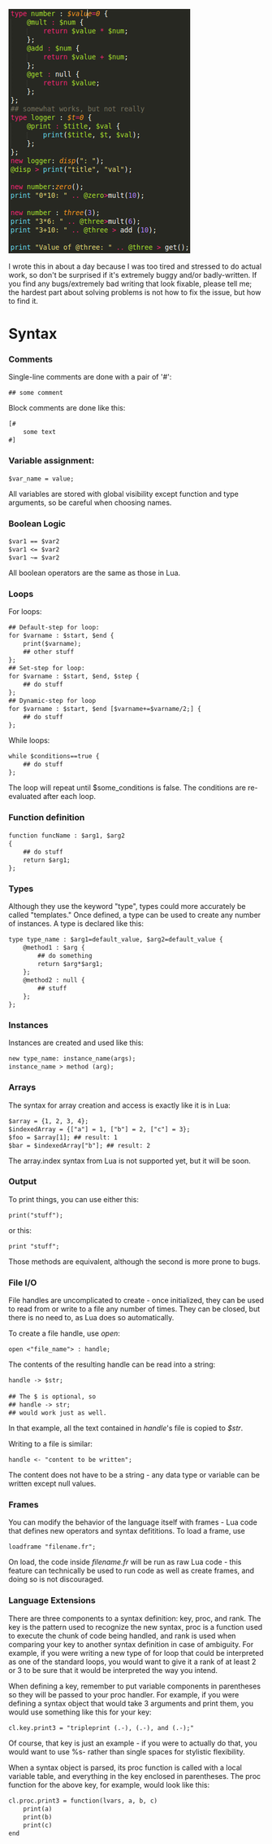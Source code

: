 ![alt tag](img/types.png)

I wrote this in about a day because I was too tired and stressed to do actual work, so don't be surprised if it's extremely buggy and/or badly-written. If you find any bugs/extremely bad writing that look fixable, please tell me; the hardest part about solving problems is not how to fix the issue, but how to find it.
# Syntax #
### Comments ###
Single-line comments are done with a pair of '#':

    ## some comment
Block comments are done like this:

    [#
	    some text
	#]

### Variable assignment: ###
    $var_name = value;
All variables are stored with global visibility except function and type arguments, so be careful when choosing names.
### Boolean Logic ###

    $var1 == $var2
    $var1 <= $var2
    $var1 ~= $var2

All boolean operators are the same as those in Lua.
### Loops ###
For loops:

    ## Default-step for loop:
    for $varname : $start, $end {
        print($varname);
        ## other stuff
    };
    ## Set-step for loop:
    for $varname : $start, $end, $step {
        ## do stuff
    };
    ## Dynamic-step for loop
    for $varname : $start, $end [$varname+=$varname/2;] {
        ## do stuff
    };
While loops:

    while $conditions==true {
        ## do stuff
    };
The loop will repeat until $some_conditions is false. The conditions are re-evaluated after each loop.
### Function definition ###

    function funcName : $arg1, $arg2
    {
	    ## do stuff
	    return $arg1;
	};
### Types ###
Although they use the keyword "type", types could more accurately be called "templates." Once defined, a type can be used to create any number of instances. A type is declared like this:

    type type_name : $arg1=default_value, $arg2=default_value {
	    @method1 : $arg {
		    ## do something
		    return $arg*$arg1;
		};
		@method2 : null {
			## stuff
		};
	};
### Instances ###
Instances are created and used like this:

    new type_name: instance_name(args);
    instance_name > method (arg);
### Arrays ###
The syntax for array creation and access is exactly like it is in Lua:

    $array = {1, 2, 3, 4};
    $indexedArray = {["a"] = 1, ["b"] = 2, ["c"] = 3};
    $foo = $array[1]; ## result: 1
    $bar = $indexedArray["b"]; ## result: 2
The array.index syntax from Lua is not supported yet, but it will be soon.
### Output ###
To print things, you can use either this:

    print("stuff");
or this:

    print "stuff";
Those methods are equivalent, although the second is more prone to bugs.
### File I/O ###
File handles are uncomplicated to create - once initialized, they can be used to read from or write to a file any number of times. They can be closed, but there is no need to, as Lua does so automatically.

To create a file handle, use *open*:

    open <"file_name"> : handle;
The contents of the resulting handle can be read into a string:

    handle -> $str;

    ## The $ is optional, so
    ## handle -> str;
    ## would work just as well.
In that example, all the text contained in *handle*'s file is copied to *$str*.

Writing to a file is similar:

    handle <- "content to be written";
The content does not have to be a string - any data type or variable can be written except null values.
### Frames ###
You can modify the behavior of the language itself with frames - Lua code that defines new operators and syntax defititions. To load a frame, use

    loadframe "filename.fr";
On load, the code inside *filename.fr* will be run as raw Lua code - this feature can technically be used to run code as well as create frames, and doing so is not discouraged.
### Language Extensions ###
There are three components to a syntax definition: key, proc, and rank. The key is the pattern used to recognize the new syntax, proc is a function used to execute the chunk of code being handled, and rank is used when comparing your key to another syntax definition in case of ambiguity. For example, if you were writing a new type of for loop that could be interpreted as one of the standard loops, you would want to give it a rank of at least 2 or 3 to be sure that it would be interpreted the way you intend.

When defining a key, remember to put variable components in parentheses so they will be passed to your proc handler.
For example, if you were defining a syntax object that would take 3 arguments and print them, you would use something like this for your key:

    cl.key.print3 = "tripleprint (.-), (.-), and (.-);"
Of course, that key is just an example - if you were to actually do that, you would want to use %s- rather than single spaces for stylistic flexibility.

When a syntax object is parsed, its proc function is called with a local variable table, and everything in the key enclosed in parentheses. The proc function for the above key, for example, would look like this:

    cl.proc.print3 = function(lvars, a, b, c)
        print(a)
        print(b)
        print(c)
    end
